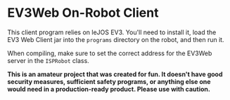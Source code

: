# EV3Web On-Robot Client

This client program relies on leJOS EV3. You'll need to install it, load the EV3 Web Client jar into the `programs` directory on the robot, and then run it. 

When compiling, make sure to set the correct address for the EV3Web server in the `ISPRobot` class.

**This is an amateur project that was created for fun. It doesn't have good security measures, sufficient safety programs, or anything else one would need in a production-ready product. Please use with caution.**
